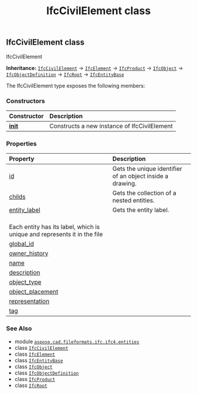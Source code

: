 ﻿---
title: IfcCivilElement class
second_title: Aspose.CAD for Python via .NET API References
description: 
type: docs
weight: 940
url: /python-net/aspose.cad.fileformats.ifc.ifc4.entities/ifccivilelement/
is_root: false
---

## IfcCivilElement class

IfcCivilElement



**Inheritance:** [`IfcCivilElement`](/cad/python-net/aspose.cad.fileformats.ifc.ifc4.entities/ifccivilelement) → 
[`IfcElement`](/cad/python-net/aspose.cad.fileformats.ifc.ifc4.entities/ifcelement) → 
[`IfcProduct`](/cad/python-net/aspose.cad.fileformats.ifc.ifc4.entities/ifcproduct) → 
[`IfcObject`](/cad/python-net/aspose.cad.fileformats.ifc.ifc4.entities/ifcobject) → 
[`IfcObjectDefinition`](/cad/python-net/aspose.cad.fileformats.ifc.ifc4.entities/ifcobjectdefinition) → 
[`IfcRoot`](/cad/python-net/aspose.cad.fileformats.ifc.ifc4.entities/ifcroot) → 
[`IfcEntityBase`](/cad/python-net/aspose.cad.fileformats.ifc/ifcentitybase)



The IfcCivilElement type exposes the following members:

### Constructors
| Constructor | Description |
| :- | :- |
| [__init__](/cad/python-net/aspose.cad.fileformats.ifc.ifc4.entities/ifccivilelement/__init__/#) | Constructs a new instance of IfcCivilElement |


### Properties
| Property | Description |
| :- | :- |
| [id](/cad/python-net/aspose.cad.fileformats.ifc.ifc4.entities/ifccivilelement/id) | Gets the unique identifier of an object inside a drawing. |
| [childs](/cad/python-net/aspose.cad.fileformats.ifc.ifc4.entities/ifccivilelement/childs) | Gets the collection of a nested entities. |
| [entity_label](/cad/python-net/aspose.cad.fileformats.ifc.ifc4.entities/ifccivilelement/entity_label) | Gets the entity label.<br/>Each entity has its label, which is unique and represents it in the file |
| [global_id](/cad/python-net/aspose.cad.fileformats.ifc.ifc4.entities/ifccivilelement/global_id) |  |
| [owner_history](/cad/python-net/aspose.cad.fileformats.ifc.ifc4.entities/ifccivilelement/owner_history) |  |
| [name](/cad/python-net/aspose.cad.fileformats.ifc.ifc4.entities/ifccivilelement/name) |  |
| [description](/cad/python-net/aspose.cad.fileformats.ifc.ifc4.entities/ifccivilelement/description) |  |
| [object_type](/cad/python-net/aspose.cad.fileformats.ifc.ifc4.entities/ifccivilelement/object_type) |  |
| [object_placement](/cad/python-net/aspose.cad.fileformats.ifc.ifc4.entities/ifccivilelement/object_placement) |  |
| [representation](/cad/python-net/aspose.cad.fileformats.ifc.ifc4.entities/ifccivilelement/representation) |  |
| [tag](/cad/python-net/aspose.cad.fileformats.ifc.ifc4.entities/ifccivilelement/tag) |  |



### See Also
* module [`aspose.cad.fileformats.ifc.ifc4.entities`](..)
* class [`IfcCivilElement`](/cad/python-net/aspose.cad.fileformats.ifc.ifc4.entities/ifccivilelement)
* class [`IfcElement`](/cad/python-net/aspose.cad.fileformats.ifc.ifc4.entities/ifcelement)
* class [`IfcEntityBase`](/cad/python-net/aspose.cad.fileformats.ifc/ifcentitybase)
* class [`IfcObject`](/cad/python-net/aspose.cad.fileformats.ifc.ifc4.entities/ifcobject)
* class [`IfcObjectDefinition`](/cad/python-net/aspose.cad.fileformats.ifc.ifc4.entities/ifcobjectdefinition)
* class [`IfcProduct`](/cad/python-net/aspose.cad.fileformats.ifc.ifc4.entities/ifcproduct)
* class [`IfcRoot`](/cad/python-net/aspose.cad.fileformats.ifc.ifc4.entities/ifcroot)
